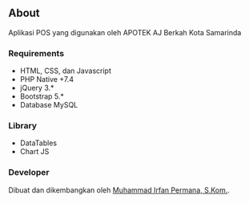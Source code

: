 ## About
Aplikasi POS yang digunakan oleh APOTEK AJ Berkah Kota Samarinda

### Requirements
- HTML, CSS, dan Javascript
- PHP Native +7.4
- jQuery 3.*
- Bootstrap 5.*
- Database MySQL

### Library
- DataTables
- Chart JS

### Developer

Dibuat dan dikembangkan oleh [Muhammad Irfan Permana, S.Kom.](https://wa.me/+6283140617623).
